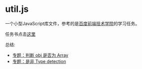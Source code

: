 util.js
==
一个小型JavaScript库文件，参考的是[百度前端技术学院](https://github.com/baidu-ife/ife)的学习任务。

任务书点击[这里](https://github.com/baidu-ife/ife/tree/master/2015_spring/task/task0002)

总结:
* [专题：判断 obj 是否为 Array](http://note.youdao.com/yws/public/redirect/share?id=0290e8d7d42361a6aac9052c3db26a24&type=false)
* [专题：是非 Type detection](http://note.youdao.com/yws/public/redirect/share?id=d099656127c0d4d7794e81be04708910&type=false)
